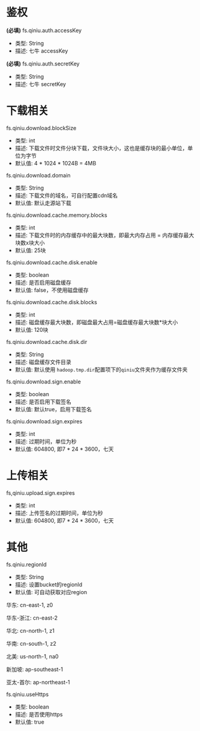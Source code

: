 # 鉴权
**(必填)** fs.qiniu.auth.accessKey

+ 类型: String
+ 描述: 七牛 accessKey


**(必填)** fs.qiniu.auth.secretKey

+ 类型: String
+ 描述: 七牛 secretKey

# 下载相关
fs.qiniu.download.blockSize

+ 类型: int
+ 描述: 下载文件时文件分块下载，文件块大小，这也是缓存块的最小单位，单位为字节
+ 默认值: 4 * 1024 * 1024B = 4MB

fs.qiniu.download.domain

+ 类型: String
+ 描述: 下载文件的域名，可自行配置cdn域名
+ 默认值: 默认走源站下载

fs.qiniu.download.cache.memory.blocks

+ 类型: int
+ 描述: 下载文件时的内存缓存中的最大块数，即最大内存占用 = 内存缓存最大块数x块大小
+ 默认值: 25块

fs.qiniu.download.cache.disk.enable

+ 类型: boolean
+ 描述: 是否启用磁盘缓存
+ 默认值: false，不使用磁盘缓存

fs.qiniu.download.cache.disk.blocks

+ 类型: int
+ 描述: 磁盘缓存最大块数，即磁盘最大占用=磁盘缓存最大块数*块大小
+ 默认值: 120块

fs.qiniu.download.cache.disk.dir

+ 类型: String
+ 描述: 磁盘缓存文件目录
+ 默认值: 默认使用 `hadoop.tmp.dir`配置项下的`qiniu`文件夹作为缓存文件夹

fs.qiniu.download.sign.enable

+ 类型: boolean
+ 描述: 是否启用下载签名
+ 默认值: 默认true，启用下载签名

fs.qiniu.download.sign.expires

+ 类型: int
+ 描述: 过期时间，单位为秒
+ 默认值: 604800, 即7 * 24 * 3600，七天

# 上传相关

fs,qiniu.upload.sign.expires

+ 类型: int
+ 描述: 上传签名的过期时间，单位为秒
+ 默认值: 604800, 即7 * 24 * 3600，七天

# 其他
fs.qiniu.regionId

+ 类型: String
+ 描述: 设置bucket的regionId
+ 默认值: 可自动获取对应region

华东: cn-east-1, z0

华东-浙江: cn-east-2

华北: cn-north-1, z1

华南: cn-south-1, z2

北美: us-north-1, na0

新加坡: ap-southeast-1

亚太-首尔: ap-northeast-1

fs.qiniu.useHttps

+ 类型: boolean
+ 描述: 是否使用https
+ 默认值: true